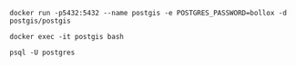 `docker run -p5432:5432 --name postgis -e POSTGRES_PASSWORD=bollox -d postgis/postgis`

`docker exec -it postgis bash`

`psql -U postgres`



